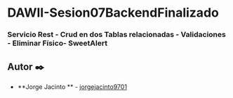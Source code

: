 # DAWII-Sesion07BackendFinalizado
### Servicio Rest - Crud en dos Tablas relacionadas - Validaciones - Eliminar Físico- SweetAlert

## Autor ✒️

* **Jorge Jacinto ** - [jorgejacinto9701](https://github.com/jorgejacinto9701)
